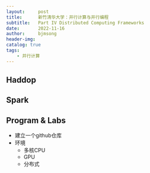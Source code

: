 ```yaml
---
layout:     post
title:      新竹清华大学：并行计算与并行编程
subtitle:   Part IV Distributed Computing Frameworks
date:       2022-11-16
author:     bjmsong
header-img: 
catalog: true
tags:
    - 并行计算
---
```

## Haddop

## Spark

## Program & Labs
- 建立一个github仓库
- 环境
  + 多核CPU
  + GPU
  + 分布式